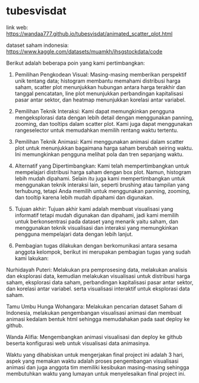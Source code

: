 # tubesvisdat
link web: https://wandaa777.github.io/tubesvisdat/animated_scatter_plot.html

dataset saham indonesia: https://www.kaggle.com/datasets/muamkh/ihsgstockdata/code

Berikut adalah beberapa poin yang kami pertimbangkan:

1. Pemilihan Pengkodean Visual: Masing-masing memberikan perspektif unik tentang data; histogram membantu memahami distribusi harga saham, scatter plot menunjukkan hubungan antara harga terakhir dan tanggal pencatatan, line plot menunjukkan perbandingan kapitalisasi pasar antar sektor, dan heatmap menunjukkan korelasi antar variabel.

2. Pemilihan Teknik Interaksi: Kami dapat memungkinkan pengguna mengeksplorasi data dengan lebih detail dengan menggunakan panning, zooming, dan tooltips dalam scatter plot. Kami juga dapat menggunakan rangeselector untuk memudahkan memilih rentang waktu tertentu.

3. Pemilihan Teknik Animasi: Kami menggunakan animasi dalam scatter plot untuk menunjukkan bagaimana harga saham berubah seiring waktu. Ini memungkinkan pengguna melihat pola dan tren sepanjang waktu.

4. Alternatif yang Dipertimbangkan: Kami telah mempertimbangkan untuk mempelajari distribusi harga saham dengan box plot. Namun, histogram lebih mudah dipahami. Selain itu juga kami mempertimbangkan untuk menggunakan teknik interaksi lain, seperti brushing atau tampilan yang terhubung, tetapi Anda memilih untuk menggunakan panning, zooming, dan tooltip karena lebih mudah dipahami dan digunakan.

5. Tujuan akhir: Tujuan akhir kami adalah membuat visualisasi yang informatif tetapi mudah digunakan dan dipahami, jadi kami memilih untuk berkonsentrasi pada dataset yang menarik yaitu saham, dan menggunakan teknik visualisasi dan interaksi yang memungkinkan pengguna mempelajari data dengan lebih lanjut.

6. Pembagian tugas dilakukan dengan berkomunikasi antara sesama anggota kelompok, berikut ini merupakan pembagian tugas yang sudah kami lakukan:

Nurhidayah Puteri:
Melakukan pra pemprosesing data, melakukan analisis dan eksplorasi data, kemudian melakukan visualisasi untuk distribusi harga saham, eksplorasi data saham, perbandingan kapitalisasi pasar antar sektor, dan korelasi antar variabel. serta visualisasi interaktif untuk eksplorasi data saham.


Tamu Umbu Hunga Wohangara: 
Melakukan pencarian dataset Saham di Indonesia, melakukan pengembangan visualisasi animasi dan membuat animasi kedalam bentuk html sehingga memudahakan pada saat deploy ke github.

Wanda Alifia:
Mengembangkan animasi visualisasi dan deploy ke github beserta konfigurasi web untuk visualisasi data animasinya.


Waktu yang dihabiskan untuk mengerjakan final project ini adalah 3 hari, aspek yang memakan waktu adalah proses pengembangan visualisasi animasi dan juga anggota tim memiliki kesibukan masing-masing sehingga membutuhkan waktu yang lumayan untuk menyelesaikan final project ini.

